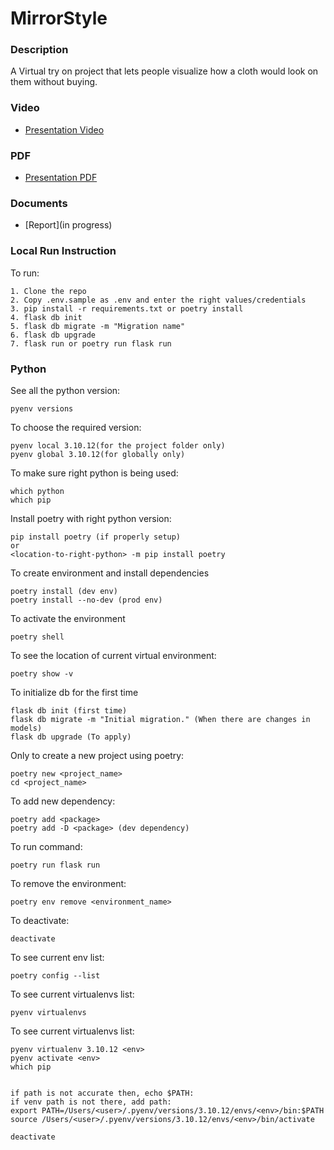 # MirrorStyle

### Description
A Virtual try on project that lets people visualize how a cloth would look on them without buying.


### Video

- [Presentation Video](https://drive.google.com/file/d/1VItRJIAfZ5vvfCUS9s3IwWx6jokNX0V9/view?usp=sharing)

### PDF

- [Presentation PDF](https://drive.google.com/file/d/1ExNIrA7xUcunsW3yZRDJA82Ip-kJNTQC/view?usp=sharing)

### Documents

- [Report](in progress)


### Local Run Instruction

To run:
```
1. Clone the repo
2. Copy .env.sample as .env and enter the right values/credentials
3. pip install -r requirements.txt or poetry install
4. flask db init
5. flask db migrate -m "Migration name"
6. flask db upgrade
7. flask run or poetry run flask run
```


### Python

See all the python version: 
```
pyenv versions
```
    

To choose the required version: 
```
pyenv local 3.10.12(for the project folder only)
pyenv global 3.10.12(for globally only)
```


To make sure right python is being used: 
```
which python 
which pip
```


Install poetry with right python version: 
```
pip install poetry (if properly setup)
or
<location-to-right-python> -m pip install poetry
```


To create environment and install dependencies
```
poetry install (dev env)
poetry install --no-dev (prod env)
```


To activate the environment
```
poetry shell
```

To see the location of current virtual environment:
```
poetry show -v
```

To initialize db for the first time
```
flask db init (first time)
flask db migrate -m "Initial migration." (When there are changes in models)
flask db upgrade (To apply)
```

Only to create a new project using poetry: 
```
poetry new <project_name>
cd <project_name>
```


To add new dependency:
```
poetry add <package>
poetry add -D <package> (dev dependency)
```


To run command:
```
poetry run flask run
```


To remove the environment:
```
poetry env remove <environment_name>
```
    

To deactivate:
```
deactivate
```
    

To see current env list:
```
poetry config --list
```

To see current virtualenvs list:
```
pyenv virtualenvs
```

To see current virtualenvs list:
```
pyenv virtualenv 3.10.12 <env>
pyenv activate <env>
which pip


if path is not accurate then, echo $PATH:
if venv path is not there, add path:
export PATH=/Users/<user>/.pyenv/versions/3.10.12/envs/<env>/bin:$PATH
source /Users/<user>/.pyenv/versions/3.10.12/envs/<env>/bin/activate

deactivate
``` 